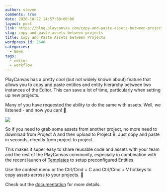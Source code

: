 ```yaml
---
author: steven
comments: true
date: 2020-10-22 14:57:38+00:00
layout: post
link: https://blog.playcanvas.com/copy-and-paste-assets-between-projects/
slug: copy-and-paste-assets-between-projects
title: Copy and Paste Assets between Projects
wordpress_id: 2648
categories:
  - News
tags:
  - editor
  - workflow
---
```


PlayCanvas has a pretty cool (but not widely known about) feature that allows you to copy and paste entities and entity hierarchy between two instances of the Editor. This can save a lot of time, particularly when setting up new projects.

Many of you have requested the ability to do the same with assets. Well, we listened - and now you can! 🚀

![](https://blog.playcanvas.com/wp-content/uploads/2020/10/Kapture-2020-10-14-at-16.39.37-1.gif)

So if you need to grab some assets from another project, no more need to download from Project A and then upload to Project B. Just copy and paste in seconds, directly from project to project.

This makes it super easy to share reusable code and assets with your team and the rest of the PlayCanvas community, especially in combination with the recent launch of [Templates](https://blog.playcanvas.com/supercharge-your-workflow-with-template-assets/) to setup preconfigured Entities.

Use the context menu or the Ctrl/Cmd + C and Ctrl/Cmd + V hotkeys to copy assets across to your projects. 💪

Check out the [documentation](https://developer.playcanvas.com/en/user-manual/designer/assets/) for more details.
